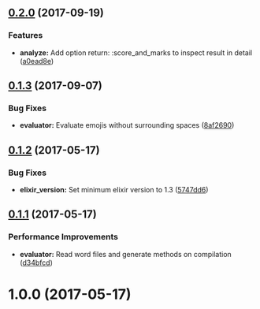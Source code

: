 
<a name="0.2.0"></a>
## [0.2.0](https://github.com/uesteibar/veritaserum/compare/v0.1.3...v0.2.0) (2017-09-19)


### Features

* **analyze:** Add option return: :score_and_marks to inspect result in detail ([a0ead8e](https://github.com/uesteibar/veritaserum/commit/a0ead8e))



<a name="0.1.3"></a>
## [0.1.3](https://github.com/uesteibar/veritaserum/compare/v0.1.2...v0.1.3) (2017-09-07)


### Bug Fixes

* **evaluator:** Evaluate emojis without surrounding spaces ([8af2690](https://github.com/uesteibar/veritaserum/commit/8af2690))


<a name="0.1.2"></a>
## [0.1.2](https://github.com/uesteibar/veritaserum/compare/v0.1.1...v0.1.2) (2017-05-17)


### Bug Fixes

* **elixir_version:** Set minimum elixir version to 1.3 ([5747dd6](https://github.com/uesteibar/veritaserum/commit/5747dd6))


<a name="0.1.1"></a>
## [0.1.1](https://github.com/uesteibar/veritaserum/compare/v0.1.0...v0.1.1) (2017-05-17)


### Performance Improvements

* **evaluator:** Read word files and generate methods on compilation ([d34bfcd](https://github.com/uesteibar/veritaserum/commit/d34bfcd))


<a name="0.1.0"></a>
# 1.0.0 (2017-05-17)
